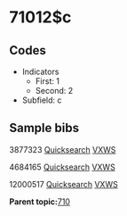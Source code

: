 # 71012$c

## Codes

-   Indicators
    -   First: 1
    -   Second: 2
-   Subfield: c

## Sample bibs

3877323 [Quicksearch](https://search.library.yale.edu/catalog/3877323) [VXWS](http://prodorbis.library.yale.edu:7014/vxws/GetHoldingsService?bibId=3877323)

4684165 [Quicksearch](https://search.library.yale.edu/catalog/4684165) [VXWS](http://prodorbis.library.yale.edu:7014/vxws/GetHoldingsService?bibId=4684165)

12000517 [Quicksearch](https://search.library.yale.edu/catalog/12000517) [VXWS](http://prodorbis.library.yale.edu:7014/vxws/GetHoldingsService?bibId=12000517)

**Parent topic:**[710](../../tags/710/710.md)


